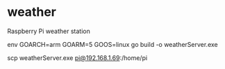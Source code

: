 # weather
Raspberry Pi weather station


 env GOARCH=arm GOARM=5 GOOS=linux go build -o weatherServer.exe

 scp weatherServer.exe pi@192.168.1.69:/home/pi